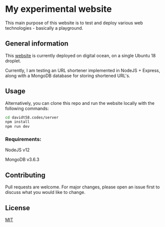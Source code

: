 # My experimental website

This main purpose of this website is to test and deploy various web technologies - basically a playground.

## General information

This [website](davidt58.codes) is currently deployed on digital ocean, on a single Ubuntu 18 droplet.

Currently, I am testing an URL shortener implemented in NodeJS + Express, along with a MongoDB database for storing shortened URL's.


## Usage

Alternatively, you can clone this repo and run the website locally with the following commands:

```bash
cd davidt58.codes/server
npm install
npm run dev
```

### Requirements:
NodeJS v12

MongoDB v3.6.3

## Contributing
Pull requests are welcome. For major changes, please open an issue first to discuss what you would like to change.


## License
[MIT](https://choosealicense.com/licenses/mit/)
